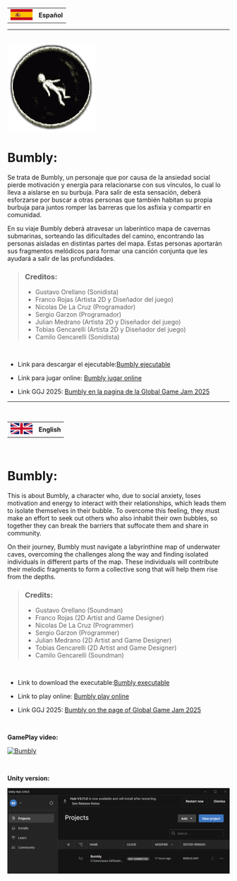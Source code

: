 <table>
    <tr>
        <td><img src="/Assets/Resources/Images/Flags/Spain.png" width=50px height=25px /></td>
        <td><b>Español</b></td>
    </tr>
</table>

<hr />
<br />

<img src="/Assets/Resources/Images/Icon/proto-logo.png" />

# Bumbly:

Se trata de Bumbly, un personaje que por causa de la ansiedad social pierde motivación y energía para relacionarse con sus vínculos, lo cual lo lleva a aislarse en su burbuja. Para salir de esta sensación, deberá esforzarse por buscar a otras personas que también habitan su propia burbuja para juntos romper las barreras que los asfixia y compartir en comunidad.

En su viaje Bumbly deberá atravesar un laberíntico mapa de cavernas submarinas, sorteando las dificultades del camino, encontrando las personas aisladas en distintas partes del mapa. Estas personas aportarán sus fragmentos melódicos para formar una canción conjunta que les ayudará a salir de las profundidades.

> ### Creditos:
> 
> * Gustavo Orellano (Sonidista)
> * Franco Rojas (Artista 2D y Diseñador del juego)
> * Nicolas De La Cruz (Programador)
> * Sergio Garzon (Programador)
> * Julian Medrano (Artista 2D y Diseñador del juego)
> * Tobias Gencarelli (Artista 2D y Diseñador del juego)
> * Camilo Gencarelli (Sonidista)

<br />

* Link para descargar el ejecutable:<a href="https://ggjv4.s3.us-west-1.amazonaws.com/files/games/2025/301415/exec/Bumbly.zip?VersionId=dHcuwZVNIgg3Mt4sR3kd0Hyzyy9HXw6y">Bumbly ejecutable</a> 

* Link para jugar online: <a href="https://play.unity.com/en/games/aaad4896-56a4-47d6-b483-0f99c8a2749d/bumbly">Bumbly jugar online</a> 


* Link GGJ 2025: <a href="https://globalgamejam.org/games/2025/bumbly-5">Bumbly en la pagina de la Global Game Jam 2025</a>

<hr />
<br />

<table>
    <tr>
        <td><img src="/Assets/Resources/Images/Flags/UnitedKingdom.png"  width=50px  height=25px /></td>
        <td><b>English</b></td>
    </tr>
</table>

<br />

# Bumbly:

This is about Bumbly, a character who, due to social anxiety, loses motivation and energy to interact with their relationships, which leads them to isolate themselves in their bubble. To overcome this feeling, they must make an effort to seek out others who also inhabit their own bubbles, so together they can break the barriers that suffocate them and share in community.

On their journey, Bumbly must navigate a labyrinthine map of underwater caves, overcoming the challenges along the way and finding isolated individuals in different parts of the map. These individuals will contribute their melodic fragments to form a collective song that will help them rise from the depths.

> ### Credits:
> 
> * Gustavo Orellano (Soundman)
> * Franco Rojas (2D Artist and Game Designer)
> * Nicolas De La Cruz (Programmer)
> * Sergio Garzon (Programmer)
> * Julian Medrano (2D Artist and Game Designer)
> * Tobias Gencarelli (2D Artist and Game Designer)
> * Camilo Gencarelli (Soundman)

<br />

* Link to download the executable:<a href="https://ggjv4.s3.us-west-1.amazonaws.com/files/games/2025/301415/exec/Bumbly.zip?VersionId=dHcuwZVNIgg3Mt4sR3kd0Hyzyy9HXw6y">Bumbly executable</a> 

* Link to play online: <a href="https://play.unity.com/en/games/aaad4896-56a4-47d6-b483-0f99c8a2749d/bumbly">Bumbly play online</a> 


* Link GGJ 2025: <a href="https://globalgamejam.org/games/2025/bumbly-5">Bumbly on the page of Global Game Jam 2025</a>


<br />

**GamePlay video:**


[![Bumbly](https://img.youtube.com/vi/hkGQZiq6mM0/0.jpg)](https://www.youtube.com/playlist?list=hkGQZiq6mM0)

<br />

**Unity version:**

<img src="/Assets/Resources/Images/Unity version/unity version.png" />

